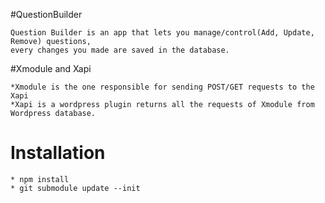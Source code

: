 #QuestionBuilder

    Question Builder is an app that lets you manage/control(Add, Update, Remove) questions, 
    every changes you made are saved in the database.

#Xmodule and Xapi

    *Xmodule is the one responsible for sending POST/GET requests to the Xapi
    *Xapi is a wordpress plugin returns all the requests of Xmodule from Wordpress database.

# Installation

    * npm install 
    * git submodule update --init